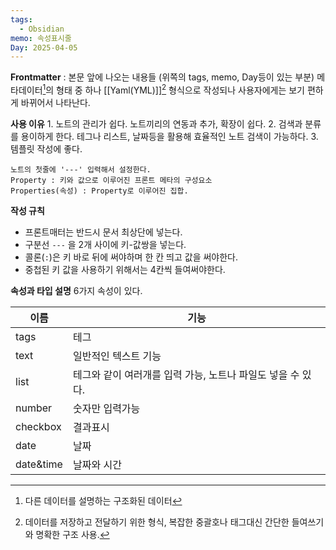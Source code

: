 ```yaml
---
tags:
  - Obsidian
memo: 속성표시줄
Day: 2025-04-05
---
```

**Frontmatter** : 본문 앞에 나오는 내용들 (위쪽의 tags, memo, Day등이 있는 부분)
	메타데이터[^1]의 형태 중 하나
	[[Yaml(YML)]][^2] 형식으로 작성되나 사용자에게는 보기 편하게 바뀌어서 나타난다.
	
**사용 이유**
	1. 노트의 관리가 쉽다.
		노트끼리의 연동과 추가, 확장이 쉽다.
	2. 검색과 분류를 용이하게 한다.
		테그나 리스트, 날짜등을 활용해 효율적인 노트 검색이 가능하다.
	3. 템플릿 작성에 좋다.
		
	노트의 첫줄에 '---' 입력해서 설정한다.
	Property : 키와 값으로 이루어진 프론트 메타의 구성요소
	Properties(속성) : Property로 이루어진 집합.
	
**작성 규칙**
- 프론트매터는 반드시 문서 최상단에 넣는다.
- 구분선 `---` 을 2개 사이에 키-값쌍을 넣는다.
- 콜론(`:`)은 키 바로 뒤에 써야하며 한 칸 띄고 값을 써야한다.
- 중첩된 키 값을 사용하기 위해서는 4칸씩 들여써야한다.

**속성과 타입 설명** 
	6가지 속성이 있다.

| 이름        | 기능                                  |
| --------- | ----------------------------------- |
| tags      | 테그                                  |
| text      | 일반적인 텍스트 기능                         |
| list      | 테그와 같이 여러개를 입력 가능, 노트나 파일도 넣을 수 있다. |
| number    | 숫자만 입력가능                            |
| checkbox  | 결과표시                                |
| date      | 날짜                                  |
| date&time | 날짜와 시간                              |


[^1]: 다른 데이터를 설명하는 구조화된 데이터
[^2]: 데이터를 저장하고 전달하기 위한 형식, 복잡한 중괄호나 태그대신 간단한 들여쓰기와 명확한 구조 사용.